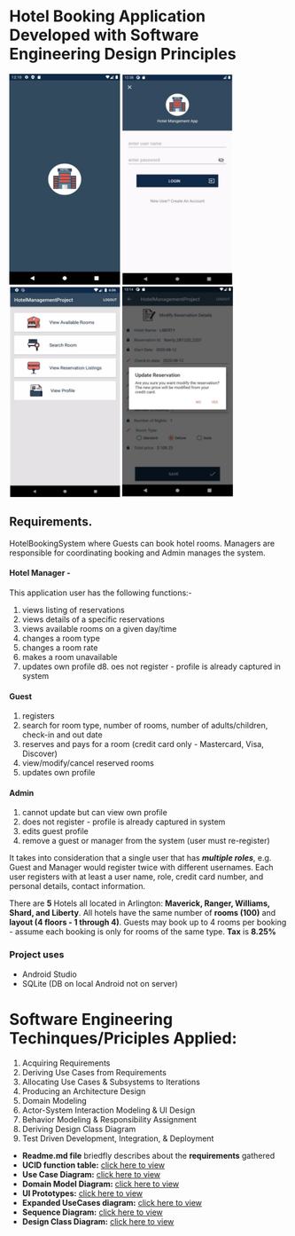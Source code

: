 # Hotel Booking Application Developed with Software Engineering Design Principles

<img src="images/splashscreen.png" alt="drawing" width="200" height="380"/>   <img src="images/login.png" alt="drawing"  width="200" height="380"/>   <img src="images/homepage.png" alt="drawing"  width="200" height="380"/>   <img src="images/modify.png" alt="drawing"  width="200" height="380"/>

## Requirements. 
HotelBookingSystem where Guests can book hotel rooms. Managers are responsible for coordinating booking and Admin manages the system.
#### Hotel Manager - 
 This application user has the following functions:-
1. views listing of reservations
2. views details of a specific reservations
3. views available rooms on a given day/time
4. changes a room type
5. changes a room rate
6. makes a room unavailable
7. updates own profile
d8. oes not register - profile is already captured in system
#### Guest
1. registers
2. search for room type, number of rooms, number of adults/children, check-in and out date
3. reserves and pays for a room (credit card only - Mastercard, Visa, Discover)
4. view/modify/cancel reserved rooms
5. updates own profile
#### Admin
1. cannot update but can view own profile
2. does not register - profile is already captured in system
3. edits guest profile
4. remove a guest or manager from the system (user must re-register)

It takes  into consideration that a single user that has **_multiple roles_**, e.g. Guest and Manager would register twice with different usernames. Each user registers with at least a user name, role, credit card number, and personal details, contact information.

There are **5** Hotels all located in Arlington: **Maverick, Ranger, Williams, Shard, and Liberty**. All hotels have the same number of **rooms (100)** and **layout (4 floors - 1 through 4)**. Guests may book up to 4 rooms per booking - assume each booking is only for rooms of the same type. **Tax** is **8.25%**

### Project uses
* Android Studio
* SQLite (DB on local Android not on server) 
# Software Engineering Techinques/Priciples Applied:
1. Acquiring Requirements
2. Deriving Use Cases from Requirements
3. Allocating Use Cases & Subsystems
to Iterations
4. Producing an Architecture Design
5. Domain Modeling
6. Actor-System Interaction Modeling & UI Design
7. Behavior Modeling & Responsibility Assignment
8. Deriving Design Class Diagram
9.  Test Driven Development, Integration, & Deployment

* **Readme.md file**  briedfly describes about the **requirements** gathered
* **UCID function table:** [click here to view](UCID.xlsx)
* **Use Case Diagram:** [click here to view](UseCaseDiagram.pdf)
* **Domain Model Diagram:** [click here to view](DomainDiagram.pdf)
* **UI Prototypes:** [click here to view](UIPrototypes.pdf)
* **Expanded UseCases diagram:** [click here to view](ExpandedUseCaseDiagram.pdf)
* **Sequence Diagram:** [click here to view](SequenceDiagram.pdf)
* **Design Class Diagram:** [click here to view](DesignClassDiagram.pdf)



